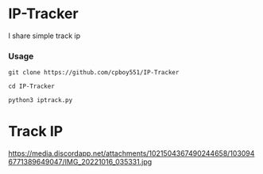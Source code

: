 # IP-Tracker
I share simple track ip

### Usage
```
git clone https://github.com/cpboy551/IP-Tracker
```
```
cd IP-Tracker
```
```
python3 iptrack.py
```
# Track IP
https://media.discordapp.net/attachments/1021504367490244658/1030946771389649047/IMG_20221016_035331.jpg
